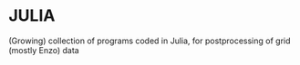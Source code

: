 # JULIA
(Growing) collection of programs coded in Julia, for postprocessing of grid (mostly Enzo) data
